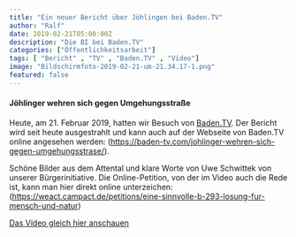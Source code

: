 ```yaml
---
title: "Ein neuer Bericht über Jöhlingen bei Baden.TV"
author: "Ralf"
date: 2019-02-21T05:00:00Z
description: "Die BI bei Baden.TV"
categories: ["Öffentlichkeitsarbeit"]
tags: [ "Bericht" , "TV" , "Baden.TV" , "Video"]
image: "Bildschirmfoto-2019-02-21-um-21.34.17-1.png"
featured: false
---
```


#### Jöhlinger wehren sich gegen Umgehungsstraße

Heute, am 21. Februar 2019, hatten wir Besuch von [Baden.TV](https://baden-tv.com/). Der Bericht wird seit heute ausgestrahlt und kann auch auf der Webseite von Baden.TV online angesehen werden: (https://baden-tv.com/johlinger-wehren-sich-gegen-umgehungsstrase/).

Schöne Bilder aus dem Attental und klare Worte von Uwe Schwittek von unserer Bürgerinitiative. Die Online-Petition, von der im Video auch die Rede ist, kann man hier direkt online unterzeichen: (https://weact.campact.de/petitions/eine-sinnvolle-b-293-losung-fur-mensch-und-natur)

<a href="https://baden-tv.com/cas-embed/116468" target="_blank">Das Video gleich hier anschauen</a>


